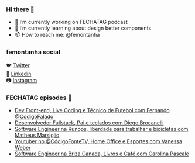 ### Hi there 👋

- 🔭 I’m currently working on FECHATAG podcast
- 🌱 I’m currently learning about design better components
- 📫 How to reach me: @femontanha

### femontanha social

🐦 [Twitter](https://twitter.com/femontanha)<br>
💼 [Linkedin](https://www.linkedin.com/in/femontanha)<br>
📷 [Instagram](http://instagram.com/fellipeazambuja)<br>

### FECHATAG episodes 🎤

<!-- BLOG-POST-LIST:START -->
- [Dev Front-end, Live Coding e Técnico de Futebol com Fernando @CodigoFalado](https://anchor.fm/fechatagpodcast/episodes/Dev-Front-end--Live-Coding-e-Tcnico-de-Futebol-com-Fernando-CodigoFalado-e19sdce)
- [Desenvolvedor Fullstack, Pai e teclados com Diego Brocanelli](https://anchor.fm/fechatagpodcast/episodes/Desenvolvedor-Fullstack--Pai-e-teclados-com-Diego-Brocanelli-e19hjfn)
- [Software Engineer na Runops, liberdade para trabalhar e bicicletas com Matheus Marsiglio](https://anchor.fm/fechatagpodcast/episodes/Software-Engineer-na-Runops--liberdade-para-trabalhar-e-bicicletas-com-Matheus-Marsiglio-e197g2o)
- [Youtuber no @CódigoFonteTV, Home Office e Esportes com Vanessa Weber](https://anchor.fm/fechatagpodcast/episodes/Youtuber-no-CdigoFonteTV--Home-Office-e-Esportes-com-Vanessa-Weber-e18t36a)
- [Software Engineer na Briza Canada, Livros e Café com Carolina Pascale](https://anchor.fm/fechatagpodcast/episodes/Software-Engineer-na-Briza-Canada--Livros-e-Caf-com-Carolina-Pascale-e18ii8m)
<!-- BLOG-POST-LIST:END -->
